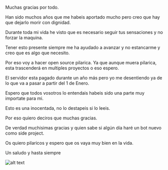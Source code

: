 
Muchas gracias por todo.

Han sido muchos años que me habeis aportado mucho pero creo que hay que dejarlo morir con dignidad.

Durante toda mi vida he visto que es necesario seguir tus sensaciones y no forzar la maquina. 

Tener esto presente siempre me ha ayudado a avanzar y no estancarme y creo que es algo que necesito.

Por eso voy a hacer open source pilarica. Ya que aunque muera pilarica, esta trascenderá en multiples proyectos o eso espero.

El servidor esta pagado durante un año más pero yo me desentiendo ya de lo que va a pasar a partir del 1 de Enero.

Espero que todos vosotros lo entendais habeis sido una parte muy importate para mi.

Esto es una inocentada, no lo destapeis si lo leeis.

Por eso quiero deciros que muchas gracias.

De verdad muchisimas gracias y quien sabe si algún día haré un bot nuevo como side project.

Os quiero pilaricos y espero que os vaya muy bien en la vida.

Un saludo y hasta siempre


![alt text](https://github.com/Karucida/PilaricaBotOpenSource/blob/main/pilara.png?raw=true)






































































